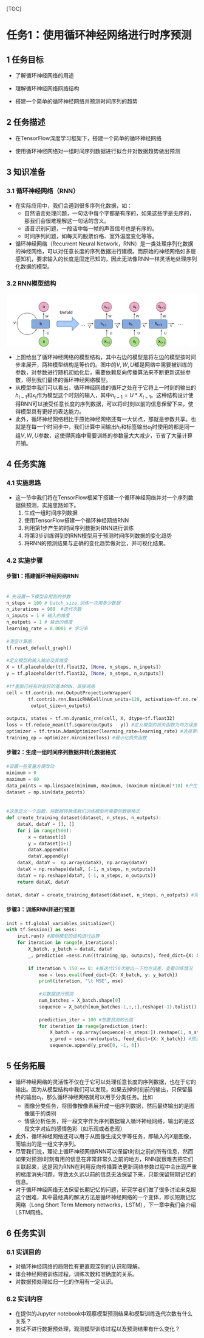 [TOC]
# 任务1：使用循环神经网络进行时序预测

## 1 任务目标

- 了解循环神经网络的用途

- 理解循环神经网络网络结构

- 搭建一个简单的循环神经网络并预测时间序列的趋势 

  


## 2 任务描述

- 在TensorFlow深度学习框架下，搭建一个简单的循环神经网络

- 使用循环神经网络对一组时间序列数据进行拟合并对数据趋势做出预测

  


## 3 知识准备

### 3.1 循环神经网络（RNN）

- 在实际应用中，我们会遇到很多序列化数据，如：
  - 自然语言处理问题，一句话中每个字都是有序的，如果这些字是无序的，那我们会很难理解这一句话的含义。
  - 语音识别问题，一段话中每一帧的声音信号也是有序的。
  - 时间序列问题，如每天的股票价格、室外温度变化等等。
- 循环神经网络（Recurrent Neural Network，RNN）是一类处理序列化数据的神经网络，可以对任意长度的序列数据进行建模。而原始的神经网络如多层感知机，要求输入的长度是固定已知的，因此无法像RNN一样灵活地处理序列化数据的模型。
  

### 3.2 RNN模型结构



![](.\rnn.jpg)

  



- 上图给出了循环神经网络的模型结构，其中右边的模型是将左边的模型按时间步来展开，两种模型结构是等价的。图中的$V,W,U$都是网络中需要被训练的参数，对参数进行随机初始化后，需要依赖反向传播算法来不断更新这些参数，得到我们最终的循环神经网络模型。
- 从模型中我们可以看出，循环神经网络的循环之处在于它将上一时刻的输出的$h_{t-1}$和$x_t$作为模型这个时刻的输入，其中$h_{t-1}=U*X_{t-1}$。这种结构设计使得RNN可以接受任意长度的序列数据，可以将t时刻以前的信息保留下来，使得模型具有更好的表达能力。
- 此外，循环神经网络相比于原始神经网络还有一大优点，那就是参数共享。也就是在每一个时间步中，我们计算中间输出$h_t$和标签输出$o_t$时使用的都是同一组$V,W,U$参数，这使得网络中需要训练的参数量大大减少，节省了大量计算开销。




## 4 任务实施

### 4.1 实施思路

- 这一节中我们将在TensorFlow框架下搭建一个循环神经网络并对一个序列数据做预测，实施思路如下。
  1. 生成一组时间序列数据
  2. 使用TensorFlow搭建一个循环神经网络RNN
  3. 利用第1步产生的时间序列数据对RNN进行训练
  4. 将第3步训练得到的RNN模型用于预测时间序列数据的变化趋势
  5. 将RNN的预测结果与正确的变化趋势做对比，并可视化结果。




### 4.2 实施步骤

#### 步骤1：搭建循环神经网络RNN

```python

# 先设置一下模型会用到的参数
n_steps = 100 # batch_size,训练一次用多少数据
n_iterations = 900  #迭代次数
n_inputs = 1 # 输入的维度
n_outputs = 1 # 输出的维度
learning_rate = 0.0001 # 学习率

#清空计算图
tf.reset_default_graph()

#定义模型的输入输出及其维度
X = tf.placeholder(tf.float32, [None, n_steps, n_inputs])
y = tf.placeholder(tf.float32, [None, n_steps, n_outputs])

#tf里面已经有封装好的基本RNN，直接调用
cell = tf.contrib.rnn.OutputProjectionWrapper(
        tf.contrib.rnn.BasicRNNCell(num_units=128, activation=tf.nn.relu), #因为数据是非线性的，所以设置relu作为激活函数
         output_size=n_outputs) 

outputs, states = tf.nn.dynamic_rnn(cell, X, dtype=tf.float32)
loss = tf.reduce_mean(tf.square(outputs - y)) #定义模型的损失函数为均方误差
optimizer = tf.train.AdamOptimizer(learning_rate=learning_rate) #选择更新参数的方法为adam
training_op = optimizer.minimize(loss) #最小化损失函数

```



#### 步骤2：生成一组时间序列数据并转化数据格式

```python
#设置一些变量方便改动
minimum = 0
maximum = 60
data_points = np.linspace(minimum, maximum, (maximum-minimum)*10) #产生(maximum-minimum)*10个数据点
dataset = np.sin(data_points)


#这里定义一个函数，将数据转换成我们训练模型所需要的数据格式
def create_training_dataset(dataset, n_steps, n_outputs):
    dataX, dataY = [], []
    for i in range(500):  
        x = dataset[i]
        y = dataset[i+1]
        dataX.append(x)
        dataY.append(y)
    dataX, dataY =  np.array(dataX), np.array(dataY)
    dataX = np.reshape(dataX, (-1, n_steps, n_outputs))
    dataY = np.reshape(dataY, (-1, n_steps, n_outputs))    
    return dataX, dataY

dataX, dataY = create_training_dataset(dataset, n_steps, n_outputs) #得到训练数据
```



#### 步骤3：训练RNN并进行预测

```python
init = tf.global_variables_initializer()
with tf.Session() as sess:
    init.run() #按照模型的结构进行运算
    for iteration in range(n_iterations):
        X_batch, y_batch = dataX, dataY
        _, prediction =sess.run((training_op, outputs), feed_dict={X: X_batch, y: y_batch})

        if iteration % 150 == 0: #每迭代150次输出一下均方误差，查看训练情况
            mse = loss.eval(feed_dict={X: X_batch, y: y_batch})
            print(iteration, "\t MSE", mse)

            #对数据进行预测
            num_batches = X_batch.shape[0]
            sequence = X_batch[num_batches-1,:,:].reshape(-1).tolist()

            prediction_iter = 100 #想要预测的长度
            for iteration in range(prediction_iter):
                X_batch = np.array(sequence[-n_steps:]).reshape(1, n_steps, 1) #输入值
                y_pred = sess.run(outputs, feed_dict={X: X_batch}) #预测值
                sequence.append(y_pred[0, -1, 0])

```






## 5 任务拓展

- 循环神经网络的灵活性不仅在于它可以处理任意长度的序列数据，也在于它的输出。因为从模型结构中我们可以发现，如果去掉t时刻前的输出，只保留最终的输出$o_t$，那么循环神经网络就可以用于分类任务。比如
  - 图像分类任务，将图像按像素展开成一组序列数据，然后最终输出的是图像属于的类别
  - 情感分析任务，将一段文字作为序列数据输入循环神经网络，输出的是这段文字对应的感情色彩（如乐观或者悲观）
- 此外，循环神经网络还可以用于从图像生成文字等任务，即输入的$X$是图像，而输出的是一组文字序列。
- 尽管我们说，理论上循环神经网络RNN可以保留t时刻之前的所有信息，然而如果对预测t时刻有用的信息在非常非常久之前的地方，RNN就很难去把它们关联起来，这是因为RNN在利用反向传播算法更新网络参数过程中会出现严重的梯度消失问题，导致太久远以前的信息无法保留下来，只能保留短期记忆的信息。
- 对于循环神经网络无法保留长期记忆的问题，研究学者们做了很多讨论来克服这个困难，其中最经典的解决方法是循环神经网络的一个变体，即长短期记忆网络（Long Short Term Memory networks，LSTM），下一章中我们会介绍LSTM网络。



## 6 任务实训

### 6.1 实训目的

- 对循环神经网络的局限性有更直观深刻的认识和理解。
- 体会神经网络训练过程，训练次数和准确度的关系。
- 对数据预处理如归一化的作用有一定认识。

### 6.2 实训内容

- 在提供的Jupyter notebook中观察模型预测结果和模型训练迭代次数有什么关系？
- 尝试不进行数据预处理，观测模型训练过程以及预测结果有什么变化？


